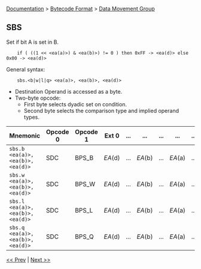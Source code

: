 [Documentation](../../README.md) > [Bytecode Format](../README.md) > [Data Movement Group](../InstructionsDataMovel.md)

## SBS

Set if bit A is set in B.

        if ( ((1 << <ea(a)>) & <ea(b)>) != 0 ) then 0xFF -> <ea(d)> else 0x00 -> <ea(d)>

General syntax:

        sbs.<b|w|l|q> <ea(a)>, <ea(b)>, <ea(d)>

* Destination Operand is accessed as a byte.
* Two-byte opcode:
    - First byte selects dyadic set on condition.
    - Second byte selects the comparison type and implied operand types.

| Mnemonic | Opcode 0 | Opcode 1 | Ext 0 | ... | ... | ... | ... | ... |
| - | - | - | - | - | - | - | - | - |
| `sbs.b <ea(a)>, <ea(b)>, <ea(d)>` | SDC | BPS_B | *EA*(d) | ... | *EA*(b) | ... | *EA*(a) | ... |
| `sbs.w <ea(a)>, <ea(b)>, <ea(d)>` | SDC | BPS_W | *EA*(d) | ... | *EA*(b) | ... | *EA*(a) | ... |
| `sbs.l <ea(a)>, <ea(b)>, <ea(d)>` | SDC | BPS_L | *EA*(d) | ... | *EA*(b) | ... | *EA*(a) | ... |
| `sbs.q <ea(a)>, <ea(b)>, <ea(d)>` | SDC | BPS_Q | *EA*(d) | ... | *EA*(b) | ... | *EA*(a) | ... |

[<< Prev](./d_28.md) | [Next >>](./d_30.md)
